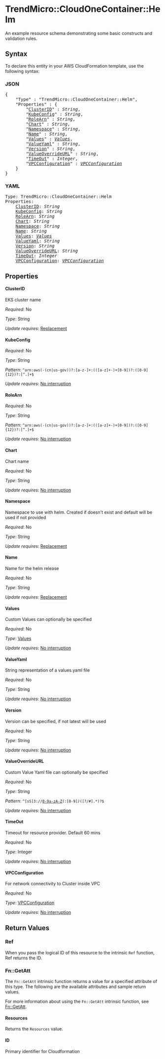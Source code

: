 # TrendMicro::CloudOneContainer::Helm

An example resource schema demonstrating some basic constructs and validation rules.

## Syntax

To declare this entity in your AWS CloudFormation template, use the following syntax:

### JSON

<pre>
{
    "Type" : "TrendMicro::CloudOneContainer::Helm",
    "Properties" : {
        "<a href="#clusterid" title="ClusterID">ClusterID</a>" : <i>String</i>,
        "<a href="#kubeconfig" title="KubeConfig">KubeConfig</a>" : <i>String</i>,
        "<a href="#rolearn" title="RoleArn">RoleArn</a>" : <i>String</i>,
        "<a href="#chart" title="Chart">Chart</a>" : <i>String</i>,
        "<a href="#namespace" title="Namespace">Namespace</a>" : <i>String</i>,
        "<a href="#name" title="Name">Name</a>" : <i>String</i>,
        "<a href="#values" title="Values">Values</a>" : <i><a href="values.md">Values</a></i>,
        "<a href="#valueyaml" title="ValueYaml">ValueYaml</a>" : <i>String</i>,
        "<a href="#version" title="Version">Version</a>" : <i>String</i>,
        "<a href="#valueoverrideurl" title="ValueOverrideURL">ValueOverrideURL</a>" : <i>String</i>,
        "<a href="#timeout" title="TimeOut">TimeOut</a>" : <i>Integer</i>,
        "<a href="#vpcconfiguration" title="VPCConfiguration">VPCConfiguration</a>" : <i><a href="vpcconfiguration.md">VPCConfiguration</a></i>
    }
}
</pre>

### YAML

<pre>
Type: TrendMicro::CloudOneContainer::Helm
Properties:
    <a href="#clusterid" title="ClusterID">ClusterID</a>: <i>String</i>
    <a href="#kubeconfig" title="KubeConfig">KubeConfig</a>: <i>String</i>
    <a href="#rolearn" title="RoleArn">RoleArn</a>: <i>String</i>
    <a href="#chart" title="Chart">Chart</a>: <i>String</i>
    <a href="#namespace" title="Namespace">Namespace</a>: <i>String</i>
    <a href="#name" title="Name">Name</a>: <i>String</i>
    <a href="#values" title="Values">Values</a>: <i><a href="values.md">Values</a></i>
    <a href="#valueyaml" title="ValueYaml">ValueYaml</a>: <i>String</i>
    <a href="#version" title="Version">Version</a>: <i>String</i>
    <a href="#valueoverrideurl" title="ValueOverrideURL">ValueOverrideURL</a>: <i>String</i>
    <a href="#timeout" title="TimeOut">TimeOut</a>: <i>Integer</i>
    <a href="#vpcconfiguration" title="VPCConfiguration">VPCConfiguration</a>: <i><a href="vpcconfiguration.md">VPCConfiguration</a></i>
</pre>

## Properties

#### ClusterID

EKS cluster name

_Required_: No

_Type_: String

_Update requires_: [Replacement](https://docs.aws.amazon.com/AWSCloudFormation/latest/UserGuide/using-cfn-updating-stacks-update-behaviors.html#update-replacement)

#### KubeConfig

_Required_: No

_Type_: String

_Pattern_: <code>^arn:aws(-(cn|us-gov))?:[a-z-]+:(([a-z]+-)+[0-9])?:([0-9]{12})?:[^.]+$</code>

_Update requires_: [No interruption](https://docs.aws.amazon.com/AWSCloudFormation/latest/UserGuide/using-cfn-updating-stacks-update-behaviors.html#update-no-interrupt)

#### RoleArn

_Required_: No

_Type_: String

_Pattern_: <code>^arn:aws(-(cn|us-gov))?:[a-z-]+:(([a-z]+-)+[0-9])?:([0-9]{12})?:[^.]+$</code>

_Update requires_: [No interruption](https://docs.aws.amazon.com/AWSCloudFormation/latest/UserGuide/using-cfn-updating-stacks-update-behaviors.html#update-no-interrupt)

#### Chart

Chart name

_Required_: No

_Type_: String

_Update requires_: [No interruption](https://docs.aws.amazon.com/AWSCloudFormation/latest/UserGuide/using-cfn-updating-stacks-update-behaviors.html#update-no-interrupt)

#### Namespace

Namespace to use with helm. Created if doesn't exist and default will be used if not provided

_Required_: No

_Type_: String

_Update requires_: [Replacement](https://docs.aws.amazon.com/AWSCloudFormation/latest/UserGuide/using-cfn-updating-stacks-update-behaviors.html#update-replacement)

#### Name

Name for the helm release

_Required_: No

_Type_: String

_Update requires_: [Replacement](https://docs.aws.amazon.com/AWSCloudFormation/latest/UserGuide/using-cfn-updating-stacks-update-behaviors.html#update-replacement)

#### Values

Custom Values can optionally be specified

_Required_: No

_Type_: <a href="values.md">Values</a>

_Update requires_: [No interruption](https://docs.aws.amazon.com/AWSCloudFormation/latest/UserGuide/using-cfn-updating-stacks-update-behaviors.html#update-no-interrupt)

#### ValueYaml

String representation of a values.yaml file

_Required_: No

_Type_: String

_Update requires_: [No interruption](https://docs.aws.amazon.com/AWSCloudFormation/latest/UserGuide/using-cfn-updating-stacks-update-behaviors.html#update-no-interrupt)

#### Version

Version can be specified, if not latest will be used

_Required_: No

_Type_: String

_Update requires_: [No interruption](https://docs.aws.amazon.com/AWSCloudFormation/latest/UserGuide/using-cfn-updating-stacks-update-behaviors.html#update-no-interrupt)

#### ValueOverrideURL

Custom Value Yaml file can optionally be specified

_Required_: No

_Type_: String

_Pattern_: <code>^[sS]3://[0-9a-zA-Z]([-.\w]*[0-9a-zA-Z])(:[0-9]*)*([?/#].*)?$</code>

_Update requires_: [No interruption](https://docs.aws.amazon.com/AWSCloudFormation/latest/UserGuide/using-cfn-updating-stacks-update-behaviors.html#update-no-interrupt)

#### TimeOut

Timeout for resource provider. Default 60 mins

_Required_: No

_Type_: Integer

_Update requires_: [No interruption](https://docs.aws.amazon.com/AWSCloudFormation/latest/UserGuide/using-cfn-updating-stacks-update-behaviors.html#update-no-interrupt)

#### VPCConfiguration

For network connectivity to Cluster inside VPC

_Required_: No

_Type_: <a href="vpcconfiguration.md">VPCConfiguration</a>

_Update requires_: [No interruption](https://docs.aws.amazon.com/AWSCloudFormation/latest/UserGuide/using-cfn-updating-stacks-update-behaviors.html#update-no-interrupt)

## Return Values

### Ref

When you pass the logical ID of this resource to the intrinsic `Ref` function, Ref returns the ID.

### Fn::GetAtt

The `Fn::GetAtt` intrinsic function returns a value for a specified attribute of this type. The following are the available attributes and sample return values.

For more information about using the `Fn::GetAtt` intrinsic function, see [Fn::GetAtt](https://docs.aws.amazon.com/AWSCloudFormation/latest/UserGuide/intrinsic-function-reference-getatt.html).

#### Resources

Returns the <code>Resources</code> value.

#### ID

Primary identifier for Cloudformation

